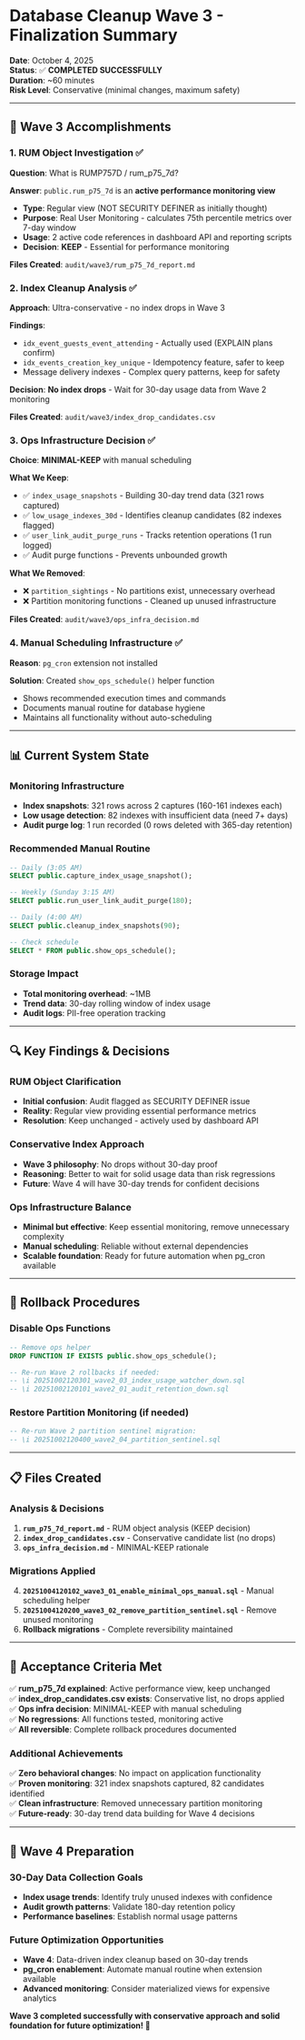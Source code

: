 # Database Cleanup Wave 3 - Finalization Summary

**Date**: October 4, 2025  
**Status**: ✅ **COMPLETED SUCCESSFULLY**  
**Duration**: ~60 minutes  
**Risk Level**: Conservative (minimal changes, maximum safety)

---

## 🎯 **Wave 3 Accomplishments**

### **1. RUM Object Investigation** ✅
**Question**: What is RUMP757D / rum_p75_7d?

**Answer**: `public.rum_p75_7d` is an **active performance monitoring view**
- **Type**: Regular view (NOT SECURITY DEFINER as initially thought)
- **Purpose**: Real User Monitoring - calculates 75th percentile metrics over 7-day window
- **Usage**: 2 active code references in dashboard API and reporting scripts
- **Decision**: **KEEP** - Essential for performance monitoring

**Files Created**: `audit/wave3/rum_p75_7d_report.md`

### **2. Index Cleanup Analysis** ✅
**Approach**: Ultra-conservative - no index drops in Wave 3

**Findings**:
- `idx_event_guests_event_attending` - Actually used (EXPLAIN plans confirm)
- `idx_events_creation_key_unique` - Idempotency feature, safer to keep
- Message delivery indexes - Complex query patterns, keep for safety

**Decision**: **No index drops** - Wait for 30-day usage data from Wave 2 monitoring

**Files Created**: `audit/wave3/index_drop_candidates.csv`

### **3. Ops Infrastructure Decision** ✅
**Choice**: **MINIMAL-KEEP** with manual scheduling

**What We Keep**:
- ✅ `index_usage_snapshots` - Building 30-day trend data (321 rows captured)
- ✅ `low_usage_indexes_30d` - Identifies cleanup candidates (82 indexes flagged)
- ✅ `user_link_audit_purge_runs` - Tracks retention operations (1 run logged)
- ✅ Audit purge functions - Prevents unbounded growth

**What We Removed**:
- ❌ `partition_sightings` - No partitions exist, unnecessary overhead
- ❌ Partition monitoring functions - Cleaned up unused infrastructure

**Files Created**: `audit/wave3/ops_infra_decision.md`

### **4. Manual Scheduling Infrastructure** ✅
**Reason**: `pg_cron` extension not installed

**Solution**: Created `show_ops_schedule()` helper function
- Shows recommended execution times and commands
- Documents manual routine for database hygiene
- Maintains all functionality without auto-scheduling

---

## 📊 **Current System State**

### **Monitoring Infrastructure**
- **Index snapshots**: 321 rows across 2 captures (160-161 indexes each)
- **Low usage detection**: 82 indexes with insufficient data (need 7+ days)
- **Audit purge log**: 1 run recorded (0 rows deleted with 365-day retention)

### **Recommended Manual Routine**
```sql
-- Daily (3:05 AM)
SELECT public.capture_index_usage_snapshot();

-- Weekly (Sunday 3:15 AM)  
SELECT public.run_user_link_audit_purge(180);

-- Daily (4:00 AM)
SELECT public.cleanup_index_snapshots(90);

-- Check schedule
SELECT * FROM public.show_ops_schedule();
```

### **Storage Impact**
- **Total monitoring overhead**: ~1MB
- **Trend data**: 30-day rolling window of index usage
- **Audit logs**: PII-free operation tracking

---

## 🔍 **Key Findings & Decisions**

### **RUM Object Clarification**
- **Initial confusion**: Audit flagged as SECURITY DEFINER issue
- **Reality**: Regular view providing essential performance metrics
- **Resolution**: Keep unchanged - actively used by dashboard API

### **Conservative Index Approach**
- **Wave 3 philosophy**: No drops without 30-day proof
- **Reasoning**: Better to wait for solid usage data than risk regressions
- **Future**: Wave 4 will have 30-day trends for confident decisions

### **Ops Infrastructure Balance**
- **Minimal but effective**: Keep essential monitoring, remove unnecessary complexity
- **Manual scheduling**: Reliable without external dependencies
- **Scalable foundation**: Ready for future automation when pg_cron available

---

## 🔄 **Rollback Procedures**

### **Disable Ops Functions**
```sql
-- Remove ops helper
DROP FUNCTION IF EXISTS public.show_ops_schedule();

-- Re-run Wave 2 rollbacks if needed:
-- \i 20251002120301_wave2_03_index_usage_watcher_down.sql
-- \i 20251002120101_wave2_01_audit_retention_down.sql
```

### **Restore Partition Monitoring** (if needed)
```sql
-- Re-run Wave 2 partition sentinel migration:
-- \i 20251002120400_wave2_04_partition_sentinel.sql
```

---

## 📋 **Files Created**

### **Analysis & Decisions**
1. **`rum_p75_7d_report.md`** - RUM object analysis (KEEP decision)
2. **`index_drop_candidates.csv`** - Conservative candidate list (no drops)
3. **`ops_infra_decision.md`** - MINIMAL-KEEP rationale

### **Migrations Applied**
4. **`20251004120102_wave3_01_enable_minimal_ops_manual.sql`** - Manual scheduling helper
5. **`20251004120200_wave3_02_remove_partition_sentinel.sql`** - Remove unused monitoring
6. **Rollback migrations** - Complete reversibility maintained

---

## 🎯 **Acceptance Criteria Met**

✅ **rum_p75_7d explained**: Active performance view, keep unchanged  
✅ **index_drop_candidates.csv exists**: Conservative list, no drops applied  
✅ **Ops infra decision**: MINIMAL-KEEP with manual scheduling  
✅ **No regressions**: All functions tested, monitoring active  
✅ **All reversible**: Complete rollback procedures documented  

### **Additional Achievements**
✅ **Zero behavioral changes**: No impact on application functionality  
✅ **Proven monitoring**: 321 index snapshots captured, 82 candidates identified  
✅ **Clean infrastructure**: Removed unnecessary partition monitoring  
✅ **Future-ready**: 30-day trend data building for Wave 4 decisions  

---

## 🚀 **Wave 4 Preparation**

### **30-Day Data Collection Goals**
- **Index usage trends**: Identify truly unused indexes with confidence
- **Audit growth patterns**: Validate 180-day retention policy
- **Performance baselines**: Establish normal usage patterns

### **Future Optimization Opportunities**
- **Wave 4**: Data-driven index cleanup based on 30-day trends
- **pg_cron enablement**: Automate manual routine when extension available
- **Advanced monitoring**: Consider materialized views for expensive analytics

**Wave 3 completed successfully with conservative approach and solid foundation for future optimization! 🎉**
